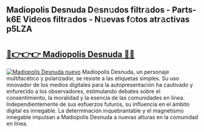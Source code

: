 ## Madiopolis Desnuda D𝚎sn𝚞dos filtr𝚊dos - Parts-k6E Vid𝚎os filtr𝚊dos - N𝚞evas f𝚘tos atr𝚊ctivas p5LZA

# <h2><a href="http://mb0rrzy.tromn.icu/?c=Madiopolis+Desnuda">🔗👉👉👉 Madiopolis Desnuda 🔗🔗</a></h2>

[![Madiopolis Desnuda nuevo](https://i.imgur.com/pEAQMta.gif)](http://mb0rrzy.tromn.icu/?c=Madiopolis+Desnuda)
Madiopolis Desnuda, un personaje multifacético y polarizador, se resiste a las etiquetas simples. Su uso innovador de los medios digitales para la autopresentación ha cautivado y enfurecido a los observadores, estimulando debates sobre el consentimiento, la moralidad y la esencia de las comunidades en línea. Independientemente de sus esfuerzos futuros, su influencia en el ámbito digital es innegable. La determinación inquebrantable y el magnetismo innegable impulsan a Madiopolis Desnuda a nuevas alturas en la comunidad en línea.
